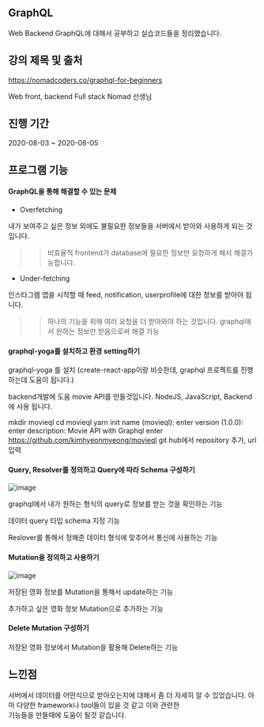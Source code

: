 ## GraphQL

Web Backend GraphQL에 대해서 공부하고 실습코드들을 정리했습니다.

## 강의 제목 및 출처
https://nomadcoders.co/graphql-for-beginners

Web front, backend Full stack Nomad 선생님


## 진행 기간
2020-08-03 ~ 2020-08-05


## 프로그램 기능

#### GraphQL을 통해 해결할 수 있는 문제

- Overfetching

내가 보여주고 싶은 정보 외에도 불필요한 정보들을 서버에서 받아와 사용하게 되는 것입니다.
>> 비효율적
frontend가 database에 필요한 정보만 요청하게 해서 해결가능합니다.

- Under-fetching

인스타그램 앱을 시작할 때 feed, notification, userprofile에 대한 정보를 받아야 됩니다.
>> 하나의 기능을 위해 여러 요청을 더 받아와야 하는 것입니다.
>> graphql에서 원하는 정보만 받음으로써 해결 가능

#### graphql-yoga를 설치하고 환경 setting하기

graphql-yoga 를 설치
(create-react-app이랑 비슷한데, graphql 프로젝트를 진행하는데 도움이 됩니다.)

backend개발에 도움
movie API를 만들것입니다. NodeJS, JavaScript, Backend에 사용 됩니다.

mkdir movieql
cd movieql
yarn init
name (movieql): enter
version (1.0.0): enter
description: Movie API with Graphql
enter
https://github.com/kimhyeonmyeong/movieql
git hub에서 repository 추가, url 입력

#### Query, Resolver를 정의하고 Query에 따라 Schema 구성하기

![image](https://user-images.githubusercontent.com/44837403/114276682-b3444380-9a62-11eb-978c-49c7deb92310.png)

graphql에서 내가 원하는 형식의 query로 정보를 받는 것을 확인하는 기능

데이터 query 타입 schema 지정 기능 

Reslover를 통해서 정해준 데이터 형식에 맞추어서 통신에 사용하는 기능

#### Mutation을 정의하고 사용하기

![image](https://user-images.githubusercontent.com/44837403/114276664-9f98dd00-9a62-11eb-987b-2ee5d2dd738b.png)

저장된 영화 정보를 Mutation을 통해서 update하는 기능

추가하고 싶은 영화 정보 Mutation으로 추가하는 기능

#### Delete Mutation 구성하기

저장된 영화 정보에서 Mutation을 활용해 Delete하는 기능

## 느낀점

서버에서 데이터를 어떤식으로 받아오는지에 대해서 좀 더 자세히 알 수 있었습니다. 아마 다양한 framework나 tool들이 있을 것 같고 이와 관련한   
기능들을 만들때에 도움이 될것 같습니다.





